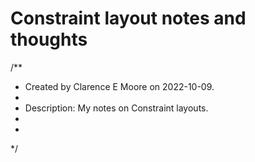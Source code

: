 # Constraint layout notes and thoughts

/**
 * Created by Clarence E Moore on 2022-10-09.
 *
 * Description: My notes on Constraint layouts.
 *
 *
 */
